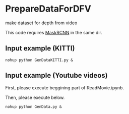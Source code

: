 # PrepareDataForDFV
make dataset for depth from video

This code requires [MaskRCNN](https://github.com/matterport/Mask_RCNN) in the same dir.

## Input example (KITTI)

```script
nohup python GenDataKITTI.py &
```

## Input example (Youtube videos)

First, please execute beggining part of ReadMovie.ipynb.

Then, please execute below.

```script
nohup python GenData.py &
```
